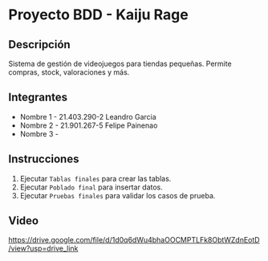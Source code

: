 # Proyecto BDD - Kaiju Rage

## Descripción
Sistema de gestión de videojuegos para tiendas pequeñas. Permite compras, stock, valoraciones y más.

## Integrantes
- Nombre 1 - 21.403.290-2 Leandro Garcia
- Nombre 2 - 21.901.267-5 Felipe Painenao
- Nombre 3 - 

## Instrucciones
1. Ejecutar `Tablas finales` para crear las tablas.
2. Ejecutar `Poblado final` para insertar datos.
3. Ejecutar `Pruebas finales` para validar los casos de prueba.

## Video
https://drive.google.com/file/d/1d0q6dWu4bhaOOCMPTLFk8ObtWZdnEotD/view?usp=drive_link
